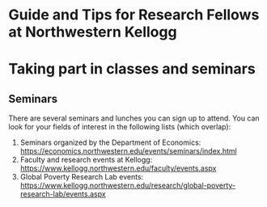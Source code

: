 # Guide and Tips for Research Fellows at Northwestern Kellogg


# Taking part in classes and seminars
## Seminars
There are several seminars and lunches you can sign up to attend. You can look for your fields of interest in the following lists (which overlap):
1.  Seminars organized by the Department of Economics: https://economics.northwestern.edu/events/seminars/index.html
2.  Faculty and research events at Kellogg: https://www.kellogg.northwestern.edu/faculty/events.aspx
3.  Global Poverty Research Lab events: https://www.kellogg.northwestern.edu/research/global-poverty-research-lab/events.aspx
